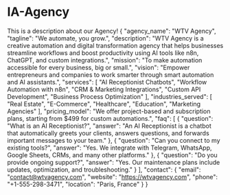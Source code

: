 # IA-Agency
This is a description about our Agency!
{
  "agency_name": "WTV Agency",
  "tagline": "We automate, you grow.",
  "description": "WTV Agency is a creative automation and digital transformation agency that helps businesses streamline workflows and boost productivity using AI tools like n8n, ChatGPT, and custom integrations.",
  "mission": "To make automation accessible for every business, big or small.",
  "vision": "Empower entrepreneurs and companies to work smarter through smart automation and AI assistants.",
  "services": [
    "AI Receptionist Chatbots",
    "Workflow Automation with n8n",
    "CRM & Marketing Integrations",
    "Custom API Development",
    "Business Process Optimization"
  ],
  "industries_served": [
    "Real Estate",
    "E-Commerce",
    "Healthcare",
    "Education",
    "Marketing Agencies"
  ],
  "pricing_model": "We offer project-based and subscription plans, starting from $499 for custom automations.",
  "faq": [
    {
      "question": "What is an AI Receptionist?",
      "answer": "An AI Receptionist is a chatbot that automatically greets your clients, answers questions, and forwards important messages to your team."
    },
    {
      "question": "Can you connect to my existing tools?",
      "answer": "Yes. We integrate with Telegram, WhatsApp, Google Sheets, CRMs, and many other platforms."
    },
    {
      "question": "Do you provide ongoing support?",
      "answer": "Yes. Our maintenance plans include updates, optimization, and troubleshooting."
    }
  ],
  "contact": {
    "email": "contact@wtvagency.com",
    "website": "https://wtvagency.com",
    "phone": "+1-555-298-3471",
    "location": "Paris, France"
  }
}
